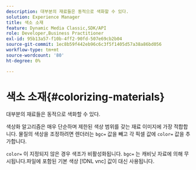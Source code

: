 ```yaml
---
description: 대부분의 재료들은 동적으로 색화할 수 있다.
solution: Experience Manager
title: 색소 소재
feature: Dynamic Media Classic,SDK/API
role: Developer,Business Practitioner
exl-id: 95b13a57-f10b-4ff2-90fd-507e69cb2b04
source-git-commit: 1ec8b59f442eb96c6c3f5f1405d57a38a86bd056
workflow-type: tm+mt
source-wordcount: '80'
ht-degree: 0%

---
```


# 색소 소재{#colorizing-materials}

대부분의 재료들은 동적으로 색화할 수 있다.

색상화 알고리즘은 매우 단순하며 제한된 색상 범위를 갖는 재료 이미지에 가장 적합합니다. 물질의 색상을 조정하려면 렌더러는 `bgc=` 값을 빼고 각 픽셀 값에 `color=` 값을 추가합니다.

`color=` 이 지정되지 않은 경우 색조가 비활성화됩니다. `bgc=` 는 캐비닛 자료에 의해 무시됩니다.파일에 포함된 기본 색상  [!DNL vnc] 값이 대신 사용됩니다.
